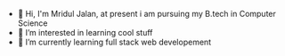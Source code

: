 - 👋 Hi, I'm Mridul Jalan, at present i am pursuing my B.tech in Computer Science
- 👀 I’m interested in learning cool stuff
- 🌱 I’m currently learning full stack web developement 


<!---
Mridul-018/Mridul-018 is a ✨ special ✨ repository because its `README.md` (this file) appears on your GitHub profile.
You can click the Preview link to take a look at your changes.
--->
